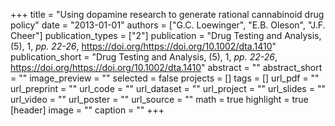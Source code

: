 +++
title = "Using dopamine research to generate rational cannabinoid drug policy"
date = "2013-01-01"
authors = ["G.C. Loewinger", "E.B. Oleson", "J.F. Cheer"]
publication_types = ["2"]
publication = "Drug Testing and Analysis, (5), 1, _pp. 22-26_, https://doi.org/https://doi.org/10.1002/dta.1410"
publication_short = "Drug Testing and Analysis, (5), 1, _pp. 22-26_, https://doi.org/https://doi.org/10.1002/dta.1410"
abstract = ""
abstract_short = ""
image_preview = ""
selected = false
projects = []
tags = []
url_pdf = ""
url_preprint = ""
url_code = ""
url_dataset = ""
url_project = ""
url_slides = ""
url_video = ""
url_poster = ""
url_source = ""
math = true
highlight = true
[header]
image = ""
caption = ""
+++
